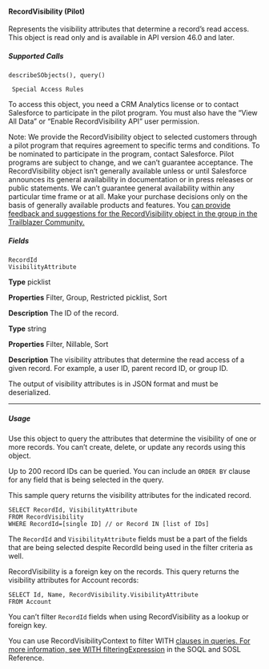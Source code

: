 #### RecordVisibility (Pilot)

Represents the visibility attributes that determine a record’s read access. This object is read only and is available in API version 46.0 and
later.

##### Supported Calls
```
describeSObjects(), query()

 Special Access Rules

```
To access this object, you need a CRM Analytics license or to contact Salesforce to participate in the pilot program. You must also have
the “View All Data” or “Enable RecordVisibility API” user permission.

Note: We provide the RecordVisibility object to selected customers through a pilot program that requires agreement to specific
terms and conditions. To be nominated to participate in the program, contact Salesforce. Pilot programs are subject to change,
and we can’t guarantee acceptance. The RecordVisibility object isn’t generally available unless or until Salesforce announces its
general availability in documentation or in press releases or public statements. We can’t guarantee general availability within any
particular time frame or at all. Make your purchase decisions only on the basis of generally available products and features. You
[can provide feedback and suggestions for the RecordVisibility object in the group in the Trailblazer Community.](https://success.salesforce.com/_ui/core/chatter/groups/GroupProfilePage?g=0F93A000000DN7N)

##### Fields

```
RecordId
VisibilityAttribute

```

**Type**
picklist

**Properties**
Filter, Group, Restricted picklist, Sort

**Description**
The ID of the record.

**Type**
string

**Properties**
Filter, Nillable, Sort

**Description**
The visibility attributes that determine the read access of a given record. For
example, a user ID, parent record ID, or group ID.

The output of visibility attributes is in JSON format and must be deserialized.


-----

##### Usage

Use this object to query the attributes that determine the visibility of one or more records. You can’t create, delete, or update any records
using this object.

Up to 200 record IDs can be queried. You can include an `ORDER BY` clause for any field that is being selected in the query.

This sample query returns the visibility attributes for the indicated record.
```
SELECT RecordId, VisibilityAttribute
FROM RecordVisibility
WHERE RecordId=[single ID] // or Record IN [list of IDs]

```
The `RecordId` and `VisibilityAttribute` fields must be a part of the fields that are being selected despite RecordId
being used in the filter criteria as well.

RecordVisibility is a foreign key on the records. This query returns the visibility attributes for Account records:
```
SELECT Id, Name, RecordVisibility.VisibilityAttribute
FROM Account

```
You can’t filter `RecordId` fields when using RecordVisibility as a lookup or foreign key.

You can use RecordVisibilityContext to filter WITH [clauses in queries. For more information, see WITH filteringExpression](https://developer.salesforce.com/docs/atlas.en-us.254.0.soql_sosl.meta/soql_sosl/sforce_api_calls_soql_select_with.htm)
in the SOQL and SOSL Reference.
